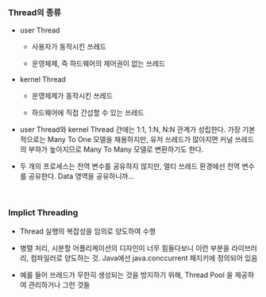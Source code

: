 ### Thread의 종류

- user Thread

	- 사용자가 동작시킨 쓰레드

	- 운영체제, 즉 하드웨어의 제어권이 없는 쓰레드

- kernel Thread

	- 운영체제가 동작시킨 쓰레드

	- 하드웨어에 직접 간섭할 수 있는 쓰레드

- user Thread와 kernel Thread 간에는 1:1, 1:N, N:N 관계가 성립한다. 가장 기본적으로는 Many To One 모델을 채용하지만, 유저 쓰레드가 많아지면 커널 쓰레드의 부하가 높아지므로 Many To Many 모델로 변환하기도 한다.

- 두 개의 프로세스는 전역 변수를 공유하지 않지만, 멀티 쓰레드 환경에선 전역 변수를 공유한다. Data 영역을 공유하니까…

<br/>

### Implict Threading

- Thread 실행의 복잡성을 임의로 양도하여 수행

- 병렬 처리, 시분할 어플리케이션의 디자인이 너무 힘들다보니 이런 부분을 라이브러리, 컴파일러로 양도하는 것. Java에선 java.conccurrent 패지키에 정의되어 있음

- 예를 들어 쓰레드가 무한히 생성되는 것을 방지하기 위해, Thread Pool 을 제공하여 관리하거나 그런 것들

<br/>

<br/>

